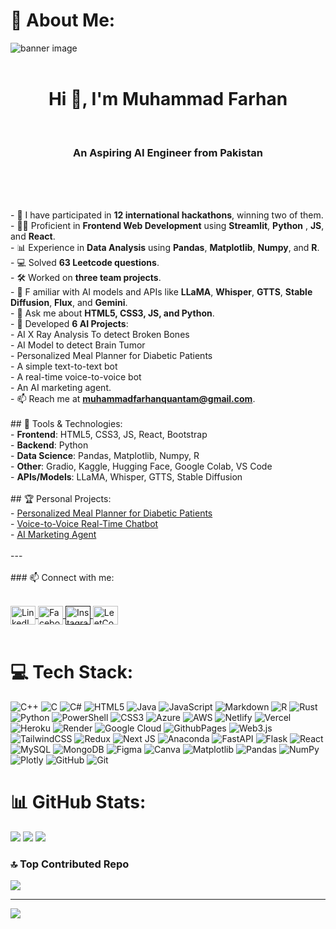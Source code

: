 # 💫 About Me:
<img src="https://repository-images.githubusercontent.com/588181932/e36ec678-7984-4cdd-8e4c-a3932772ff8e" alt="banner image" /><br><br><h1 align="center">Hi 👋, I'm Muhammad Farhan</h1><br><h3 align="center">An Aspiring AI Engineer from Pakistan</h3><br><br><p align="left">   </br>- 🌟 I have participated in **12 international hackathons**, winning two of them.<br>- 🧑‍💻 Proficient in **Frontend Web Development** using **Streamlit**, **Python** , **JS**, and **React**.<br>- 📊 Experience in **Data Analysis** using **Pandas**, **Matplotlib**, **Numpy**, and **R**.<br> - 💻 Solved **63 Leetcode questions**.<br>- 🛠 Worked on **three team projects**.<br>- 🧠 F amiliar with AI models and APIs like **LLaMA**, **Whisper**, **GTTS**, **Stable Diffusion**, **Flux**, and **Gemini**.<br>- 💬 Ask me about **HTML5, CSS3, JS, and Python**.<br>- 🤖 Developed **6 AI Projects**:<br>  - AI X Ray Analysis To detect Broken Bones<br>  - AI Model to detect Brain Tumor<br>  - Personalized Meal Planner for Diabetic Patients<br>  - A simple text-to-text bot<br>  - A real-time voice-to-voice bot<br>  - An AI marketing agent.<br>- 📫 Reach me at **muhammadfarhanquantam@gmail.com**.<br><br>  ## 🚀 Tools & Technologies:<br> - **Frontend**: HTML5, CSS3, JS, React, Bootstrap<br> - **Backend**: Python <br> - **Data Science**: Pandas, Matplotlib, Numpy, R<br> - **Other**: Gradio, Kaggle, Hugging Face, Google Colab, VS Code<br> - **APIs/Models**: LLaMA, Whisper, GTTS, Stable Diffusion<br><br> ## 🏆 Personal Projects:<br>- [Personalized Meal Planner for Diabetic Patients](https://personalized-ai-meal-planner-for-diabetics.streamlit.app)<br>- [Voice-to-Voice Real-Time Chatbot](https://huggingface.co/spaces/MuhammadFarhan67/VoicetoVoiceCHAT)<br>- [AI Marketing Agent](https://compassai.streamlit.app/)<br><br>---<br><br>### 📫 Connect with me:<br><p align="left"><br>  <a href="https://linkedin.com/in/muhammad-farhan-879322289" target="_blank">    <img align="center" src="https://raw.githubusercontent.com/rahuldkjain/github-profile-readme-generator/master/src/images/icons/Social/linked-in-alt.svg" alt="LinkedIn" height="30" width="40" />  </a>  <a href="https://fb.com/muhammadfarhan" target="_blank">   <img align="center" src="https://raw.githubusercontent.com/rahuldkjain/github-profile-readme-generator/master/src/images/icons/Social/facebook.svg" alt="Facebook" height="30" width="40" /> </a> <a href="" target="_blank">   <img align="center" src="https://raw.githubusercontent.com/rahuldkjain/github-profile-readme-generator/master/src/images/icons/Social/instagram.svg" alt="Instagram" height="30" width="40" />  </a>  <a href="https://leetcode.com/u/Muhammad_Farhan_67/" target="_blank">   <img align="center" src="https://raw.githubusercontent.com/rahuldkjain/github-profile-readme-generator/master/src/images/icons/Social/leet-code.svg" alt="LeetCode" height="30" width="40" /><br>  </a><br>


# 💻 Tech Stack:
![C++](https://img.shields.io/badge/c++-%2300599C.svg?style=for-the-badge&logo=c%2B%2B&logoColor=white) ![C](https://img.shields.io/badge/c-%2300599C.svg?style=for-the-badge&logo=c&logoColor=white) ![C#](https://img.shields.io/badge/c%23-%23239120.svg?style=for-the-badge&logo=csharp&logoColor=white) ![HTML5](https://img.shields.io/badge/html5-%23E34F26.svg?style=for-the-badge&logo=html5&logoColor=white) ![Java](https://img.shields.io/badge/java-%23ED8B00.svg?style=for-the-badge&logo=openjdk&logoColor=white) ![JavaScript](https://img.shields.io/badge/javascript-%23323330.svg?style=for-the-badge&logo=javascript&logoColor=%23F7DF1E) ![Markdown](https://img.shields.io/badge/markdown-%23000000.svg?style=for-the-badge&logo=markdown&logoColor=white) ![R](https://img.shields.io/badge/r-%23276DC3.svg?style=for-the-badge&logo=r&logoColor=white) ![Rust](https://img.shields.io/badge/rust-%23000000.svg?style=for-the-badge&logo=rust&logoColor=white) ![Python](https://img.shields.io/badge/python-3670A0?style=for-the-badge&logo=python&logoColor=ffdd54) ![PowerShell](https://img.shields.io/badge/PowerShell-%235391FE.svg?style=for-the-badge&logo=powershell&logoColor=white) ![CSS3](https://img.shields.io/badge/css3-%231572B6.svg?style=for-the-badge&logo=css3&logoColor=white) ![Azure](https://img.shields.io/badge/azure-%230072C6.svg?style=for-the-badge&logo=microsoftazure&logoColor=white) ![AWS](https://img.shields.io/badge/AWS-%23FF9900.svg?style=for-the-badge&logo=amazon-aws&logoColor=white) ![Netlify](https://img.shields.io/badge/netlify-%23000000.svg?style=for-the-badge&logo=netlify&logoColor=#00C7B7) ![Vercel](https://img.shields.io/badge/vercel-%23000000.svg?style=for-the-badge&logo=vercel&logoColor=white) ![Heroku](https://img.shields.io/badge/heroku-%23430098.svg?style=for-the-badge&logo=heroku&logoColor=white) ![Render](https://img.shields.io/badge/Render-%46E3B7.svg?style=for-the-badge&logo=render&logoColor=white) ![Google Cloud](https://img.shields.io/badge/GoogleCloud-%234285F4.svg?style=for-the-badge&logo=google-cloud&logoColor=white) ![GithubPages](https://img.shields.io/badge/github%20pages-121013?style=for-the-badge&logo=github&logoColor=white) ![Web3.js](https://img.shields.io/badge/web3.js-F16822?style=for-the-badge&logo=web3.js&logoColor=white) ![TailwindCSS](https://img.shields.io/badge/tailwindcss-%2338B2AC.svg?style=for-the-badge&logo=tailwind-css&logoColor=white) ![Redux](https://img.shields.io/badge/redux-%23593d88.svg?style=for-the-badge&logo=redux&logoColor=white) ![Next JS](https://img.shields.io/badge/Next-black?style=for-the-badge&logo=next.js&logoColor=white) ![Anaconda](https://img.shields.io/badge/Anaconda-%2344A833.svg?style=for-the-badge&logo=anaconda&logoColor=white) ![FastAPI](https://img.shields.io/badge/FastAPI-005571?style=for-the-badge&logo=fastapi) ![Flask](https://img.shields.io/badge/flask-%23000.svg?style=for-the-badge&logo=flask&logoColor=white) ![React](https://img.shields.io/badge/react-%2320232a.svg?style=for-the-badge&logo=react&logoColor=%2361DAFB) ![MySQL](https://img.shields.io/badge/mysql-4479A1.svg?style=for-the-badge&logo=mysql&logoColor=white) ![MongoDB](https://img.shields.io/badge/MongoDB-%234ea94b.svg?style=for-the-badge&logo=mongodb&logoColor=white) ![Figma](https://img.shields.io/badge/figma-%23F24E1E.svg?style=for-the-badge&logo=figma&logoColor=white) ![Canva](https://img.shields.io/badge/Canva-%2300C4CC.svg?style=for-the-badge&logo=Canva&logoColor=white) ![Matplotlib](https://img.shields.io/badge/Matplotlib-%23ffffff.svg?style=for-the-badge&logo=Matplotlib&logoColor=black) ![Pandas](https://img.shields.io/badge/pandas-%23150458.svg?style=for-the-badge&logo=pandas&logoColor=white) ![NumPy](https://img.shields.io/badge/numpy-%23013243.svg?style=for-the-badge&logo=numpy&logoColor=white) ![Plotly](https://img.shields.io/badge/Plotly-%233F4F75.svg?style=for-the-badge&logo=plotly&logoColor=white) ![GitHub](https://img.shields.io/badge/github-%23121011.svg?style=for-the-badge&logo=github&logoColor=white) ![Git](https://img.shields.io/badge/git-%23F05033.svg?style=for-the-badge&logo=git&logoColor=white)
# 📊 GitHub Stats:
![](https://github-readme-streak-stats.herokuapp.com/?user=muhammad-farhan67&theme=apprentice&hide_border=false)
![](https://github-readme-stats.vercel.app/api?username=muhammad-farhan67&theme=apprentice&hide_border=false&include_all_commits=true&count_private=true)
![](https://github-readme-stats.vercel.app/api/top-langs/?username=muhammad-farhan67&theme=apprentice&hide_border=false&include_all_commits=true&count_private=true&layout=compact)



### 🔝 Top Contributed Repo
![](https://github-contributor-stats.vercel.app/api?username=muhammad-farhan67&limit=5&theme=dark&combine_all_yearly_contributions=true)

---
[![](https://visitcount.itsvg.in/api?id=muhammad-farhan67&icon=0&color=0)](https://visitcount.itsvg.in)

<!-- Proudly created with GPRM ( https://gprm.itsvg.in ) -->
